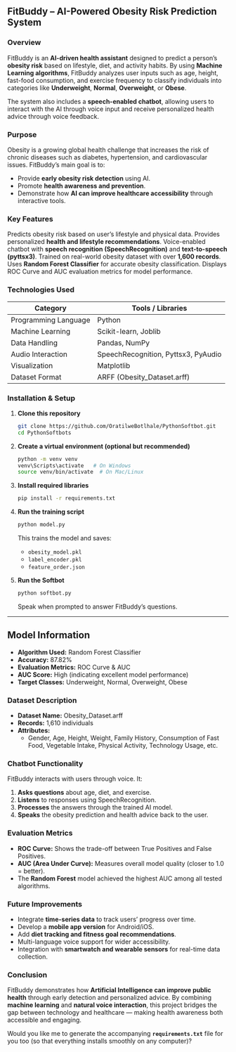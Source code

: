 

## FitBuddy – AI-Powered Obesity Risk Prediction System

### Overview

FitBuddy is an **AI-driven health assistant** designed to predict a person’s **obesity risk** based on lifestyle, diet, and activity habits.
By using **Machine Learning algorithms**, FitBuddy analyzes user inputs such as age, height, fast-food consumption, and exercise frequency to classify individuals into categories like **Underweight**, **Normal**, **Overweight**, or **Obese**.

The system also includes a **speech-enabled chatbot**, allowing users to interact with the AI through voice input and receive personalized health advice through voice feedback.


### Purpose

Obesity is a growing global health challenge that increases the risk of chronic diseases such as diabetes, hypertension, and cardiovascular issues.
FitBuddy’s main goal is to:

* Provide **early obesity risk detection** using AI.
* Promote **health awareness and prevention**.
* Demonstrate how **AI can improve healthcare accessibility** through interactive tools.


### **Key Features**

Predicts obesity risk based on user’s lifestyle and physical data.
Provides personalized **health and lifestyle recommendations**.
Voice-enabled chatbot with **speech recognition (SpeechRecognition)** and **text-to-speech (pyttsx3)**.
Trained on real-world obesity dataset with over **1,600 records**.
Uses **Random Forest Classifier** for accurate obesity classification.
Displays ROC Curve and AUC evaluation metrics for model performance.


### Technologies Used

| Category             | Tools / Libraries                   |
| -------------------- | ----------------------------------- |
| Programming Language | Python                              |
| Machine Learning     | Scikit-learn, Joblib                |
| Data Handling        | Pandas, NumPy                       |
| Audio Interaction    | SpeechRecognition, Pyttsx3, PyAudio |
| Visualization        | Matplotlib                          |
| Dataset Format       | ARFF (Obesity_Dataset.arff)         |


### Installation & Setup

1. **Clone this repository**

   ```bash
   git clone https://github.com/OratilweBotlhale/PythonSoftbot.git
   cd PythonSoftbots
   ```

2. **Create a virtual environment (optional but recommended)**

   ```bash
   python -m venv venv
   venv\Scripts\activate   # On Windows
   source venv/bin/activate  # On Mac/Linux
   ```

3. **Install required libraries**

   ```bash
   pip install -r requirements.txt
   ```

4. **Run the training script**

   ```bash
   python model.py
   ```

   This trains the model and saves:

   * `obesity_model.pkl`
   * `label_encoder.pkl`
   * `feature_order.json`

5. **Run the Softbot**

   ```bash
   python softbot.py
   ```

   Speak when prompted to answer FitBuddy’s questions.

---

## **Model Information**

* **Algorithm Used:** Random Forest Classifier
* **Accuracy:** 87.82%
* **Evaluation Metrics:** ROC Curve & AUC
* **AUC Score:** High (indicating excellent model performance)
* **Target Classes:** Underweight, Normal, Overweight, Obese


### Dataset Description

* **Dataset Name:** Obesity_Dataset.arff
* **Records:** 1,610 individuals
* **Attributes:**
  * Gender, Age, Height, Weight, Family History, Consumption of Fast Food, Vegetable Intake, Physical Activity, Technology Usage, etc.


### Chatbot Functionality

FitBuddy interacts with users through voice.
It:

1. **Asks questions** about age, diet, and exercise.
2. **Listens** to responses using SpeechRecognition.
3. **Processes** the answers through the trained AI model.
4. **Speaks** the obesity prediction and health advice back to the user.


### Evaluation Metrics

* **ROC Curve:** Shows the trade-off between True Positives and False Positives.
* **AUC (Area Under Curve):** Measures overall model quality (closer to 1.0 = better).
* The **Random Forest** model achieved the highest AUC among all tested algorithms.


### Future Improvements

* Integrate **time-series data** to track users’ progress over time.
* Develop a **mobile app version** for Android/iOS.
* Add **diet tracking and fitness goal recommendations**.
* Multi-language voice support for wider accessibility.
* Integration with **smartwatch and wearable sensors** for real-time data collection.


### Conclusion

FitBuddy demonstrates how **Artificial Intelligence can improve public health** through early detection and personalized advice.
By combining **machine learning** and **natural voice interaction**, this project bridges the gap between technology and healthcare — making health awareness both accessible and engaging.


Would you like me to generate the accompanying **`requirements.txt`** file for you too (so that everything installs smoothly on any computer)?
